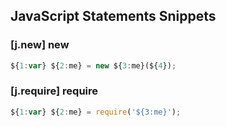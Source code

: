 ## JavaScript Statements Snippets

### [j.new] new

```javascript
${1:var} ${2:me} = new ${3:me}(${4});
```

### [j.require] require

```javascript
${1:var} ${2:me} = require('${3:me}');
```
